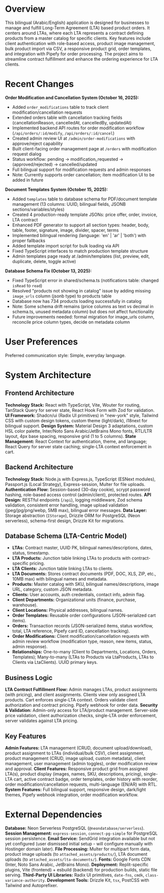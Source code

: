 # Overview

This bilingual (Arabic/English) application is designed for businesses to manage and fulfill Long-Term Agreement (LTA) based product orders. It centers around LTAs, where each LTA represents a contract defining products from a master catalog for specific clients. Key features include client authentication with role-based access, product image management, bulk product import via CSV, a responsive product grid, order templates, and integration with Pipefy for order processing. The project aims to streamline contract fulfillment and enhance the ordering experience for LTA clients.

# Recent Changes

**Order Modification and Cancellation System (October 16, 2025):**
- Added `order_modifications` table to track client modification/cancellation requests
- Extended orders table with cancellation tracking fields (cancellationReason, cancelledAt, cancelledBy, updatedAt)
- Implemented backend API routes for order modification workflow (`/api/orders/:id/modify`, `/api/orders/:id/cancel`)
- Created admin review UI at `/admin/order-modifications` with approve/reject capability
- Built client-facing order management page at `/orders` with modification request dialog
- Status workflow: pending → modification_requested → (approved/rejected) → cancelled/updated
- Full bilingual support for modification requests and admin responses
- Note: Currently supports order cancellation; item modification UI to be added in future

**Document Templates System (October 15, 2025):**
- Added `templates` table to database schema for PDF/document template management (13 columns: UUID, bilingual fields, JSONB sections/variables/styles)
- Created 4 production-ready template JSONs: price offer, order, invoice, LTA contract
- Enhanced PDF generator to support all section types: header, body, table, footer, signature, image, divider, spacer, terms
- Implemented bilingual rendering (language: 'en' | 'ar' | 'both') with proper fallbacks
- Added template import script for bulk loading via API
- Fixed TypeScript interfaces to match production template structure
- Admin templates page ready at /admin/templates (list, preview, edit, duplicate, delete, toggle active)

**Database Schema Fix (October 13, 2025):**
- Fixed TypeScript error in shared/schema.ts (notifications table: changed `isRead` to `read`)
- Resolved "products not showing in catalog" issue by adding missing `image_urls` column (jsonb type) to products table
- Database now has 734 products loading successfully in catalog
- Note: Some schema drift remains (price columns as text vs decimal in schema.ts, unused metadata column) but does not affect functionality
- Future improvements needed: formal migration for image_urls column, reconcile price column types, decide on metadata column

# User Preferences

Preferred communication style: Simple, everyday language.

# System Architecture

## Frontend Architecture

**Technology Stack:** React with TypeScript, Vite, Wouter for routing, TanStack Query for server state, React Hook Form with Zod for validation.
**UI Framework:** Shadcn/ui (Radix UI primitives) in "new-york" style, Tailwind CSS with custom design tokens, custom theme (light/dark), i18next for bilingual support.
**Design System:** Material Design 3 adaptations, custom HSL color palette, Inter/Noto Sans Arabic/JetBrains Mono fonts, RTL/LTR layout, 4px base spacing, responsive grid (1 to 5 columns).
**State Management:** React Context for authentication, theme, and language; React Query for server state caching; single-LTA context enforcement in cart.

## Backend Architecture

**Technology Stack:** Node.js with Express.js, TypeScript (ESNext modules), Passport.js (Local Strategy), Express-session, Multer for file uploads.
**Authentication Flow:** Session-based (30-day cookie), scrypt password hashing, role-based access control (admin/client), protected routes.
**API Design:** RESTful endpoints (`/api`), logging middleware, Zod schema validation, consistent error handling, image upload validation (jpeg/jpg/png/webp, 5MB max), bilingual error messages.
**Data Layer:** Storage abstraction (`IStorage`), Drizzle ORM for PostgreSQL (Neon serverless), schema-first design, Drizzle Kit for migrations.

## Database Schema (LTA-Centric Model)

-   **LTAs:** Contract master, UUID PK, bilingual names/descriptions, dates, status, timestamp.
-   **LTA Products:** Junction table linking LTAs to products with contract-specific pricing.
-   **LTA Clients:** Junction table linking LTAs to clients.
-   **LTA Documents:** Stores contract documents (PDF, DOC, XLS, ZIP, etc., 10MB max) with bilingual names and metadata.
-   **Products:** Master catalog with SKU, bilingual names/descriptions, image URL, category, custom JSON metadata.
-   **Clients:** User accounts, auth credentials, contact info, admin flag.
-   **Client Departments:** Organizational units (finance, purchase, warehouse).
-   **Client Locations:** Physical addresses, bilingual names.
-   **Order Templates:** Reusable order configurations (JSON-serialized cart items).
-   **Orders:** Transaction records (JSON-serialized items, status workflow, total, LTA reference, Pipefy card ID, cancellation tracking).
-   **Order Modifications:** Client modification/cancellation requests with admin review workflow (modification type, reason, new items, status, admin response).
-   **Relationships:** One-to-many (Client to Departments, Locations, Orders, Templates); Many-to-many (LTAs to Products via LtaProducts, LTAs to Clients via LtaClients). UUID primary keys.

## Business Logic

**LTA Contract Fulfillment Flow:** Admin manages LTAs, product assignments (with pricing), and client assignments. Clients view only assigned LTA products. Cart enforces single-LTA context. Orders validate client authorization and contract pricing. Pipefy webhook for order data.
**Security & Validation:** Admin-only access for LTA/product management. Server-side price validation, client authorization checks, single-LTA order enforcement, server validates against LTA pricing.

## Key Features

**Admin Features:** LTA management (CRUD, document upload/download), product assignment to LTAs (individual/bulk CSV), client assignment, product management (CRUD, image upload, custom metadata), client management, user management (admin toggles), order modification review and approval.
**Client Features:** Responsive product grid from assigned LTA(s), product display (images, names, SKU, descriptions, pricing), single-LTA cart, active contract badge, order templates, order history with reorder, order modification/cancellation requests, multi-language (EN/AR) with RTL.
**System Features:** Full bilingual support, responsive design, dark/light themes, Pipefy webhook integration, order modification workflow.

# External Dependencies

**Database:** Neon Serverless PostgreSQL (`@neondatabase/serverless`).
**Session Management:** `express-session`, `connect-pg-simple` for PostgreSQL session persistence.
**Email Service:** SendGrid integration available but not yet configured (user dismissed initial setup - will configure manually with Hostinger domain later).
**File Processing:** Multer for multipart form data, product image uploads (to `attached_assets/products/`), LTA document uploads (to `attached_assets/lta-documents/`).
**Fonts:** Google Fonts CDN (Inter, Noto Sans Arabic, JetBrains Mono).
**Deployment:** Replit-specific plugins, Vite (frontend) + esbuild (backend) for production builds, static file serving.
**Third-Party UI Libraries:** Radix UI primitives, `date-fns`, `cmdk`, `class-variance-authority`.
**Development Tools:** Drizzle Kit, `tsx`, PostCSS with Tailwind and Autoprefixer.